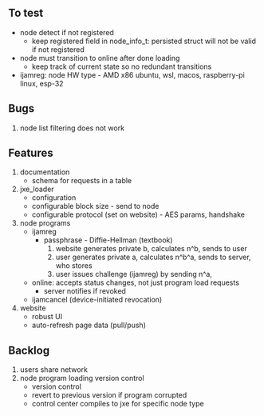 ## To test
* node detect if not registered
    * keep registered field in node_info_t: persisted struct will not be valid if not registered
* node must transition to online after done loading
    * keep track of current state so no redundant transitions
* ijamreg: node HW type - AMD x86 ubuntu, wsl, macos, raspberry-pi linux, esp-32

## Bugs
1. node list filtering does not work

## Features
1. documentation
    * schema for requests in a table
1. jxe_loader
    * configuration
    * configurable block size - send to node
    * configurable protocol (set on website) - AES params, handshake
1. node programs
    * ijamreg
        * passphrase - Diffie-Hellman (textbook)
            1. website generates private b, calculates n^b, sends to user
            2. user generates private a, calculates n^b^a, sends to server, who stores
            3. user issues challenge (ijamreg) by sending n^a, 
    * online: accepts status changes, not just program load requests
        * server notifies if revoked
    * ijamcancel (device-initiated revocation)
1. website
    * robust UI
    * auto-refresh page data (pull/push)

## Backlog
1. users share network
1. node program loading version control
    * version control
    * revert to previous version if program corrupted
    * control center compiles to jxe for specific node type